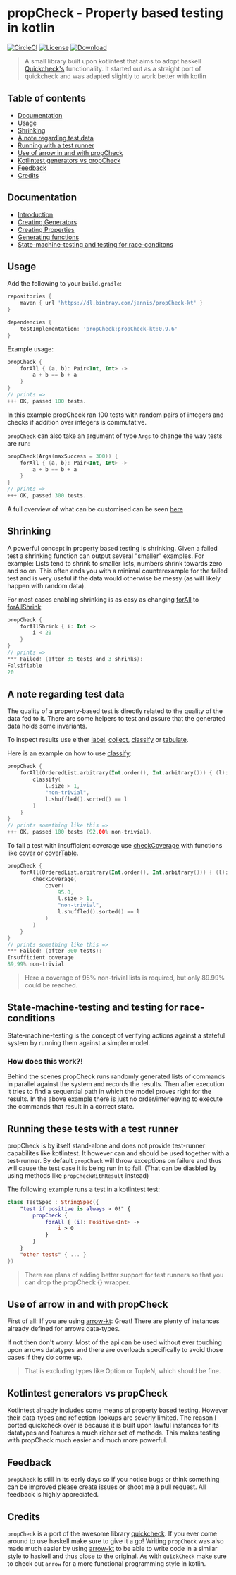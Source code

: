 # propCheck - Property based testing in kotlin

[![CircleCI](https://circleci.com/gh/1Jajen1/propCheck/tree/master.svg?style=svg)](https://circleci.com/gh/1Jajen1/propCheck/tree/master)
[![License](https://img.shields.io/badge/License-BSD%203--Clause-blue.svg)](https://opensource.org/licenses/BSD-3-Clause)
[![Download](https://api.bintray.com/packages/jannis/propCheck-kt/propCheck-kt/images/download.svg) ](https://bintray.com/jannis/propCheck-kt/propCheck-kt/_latestVersion)

> A small library built upon kotlintest that aims to adopt haskell [Quickcheck's](https://github.com/nick8325/quickcheck) functionality.
It started out as a straight port of quickcheck and was adapted slightly to work better with kotlin

## Table of contents

* [Documentation](https://github.com/1Jajen1/propCheck#documentation)
* [Usage](https://github.com/1Jajen1/propCheck#usage)
* [Shrinking](https://github.com/1Jajen1/propCheck#shrinking)
* [A note regarding test data](https://github.com/1Jajen1/propCheck#a-note-regarding-test-data)
* [Running with a test runner](https://github.com/1Jajen1/propCheck#running-these-tests-with-a-test-runner)
* [Use of arrow in and with propCheck](https://github.com/1Jajen1/propCheck#use-of-arrow-in-and-with-propcheck)
* [Kotlintest generators vs propCheck](https://github.com/1Jajen1/propCheck#kotlintest-generators-vs-propcheck)
* [Feedback](https://github.com/1Jajen1/propCheck#feedback)
* [Credits](https://github.com/1Jajen1/propCheck#credits)

## Documentation
* [Introduction](https://github.com/1Jajen1/propCheck/blob/master/docs/Introduction.md)
* [Creating Generators](https://github.com/1Jajen1/propCheck/blob/master/docs/CreatingGenerators.md)
* [Creating Properties](https://github.com/1Jajen1/propCheck/blob/master/docs/CreatingProperties.md)
* [Generating functions](https://github.com/1Jajen1/propCheck/blob/master/docs/GeneratingFunctions.md)
* [State-machine-testing and testing for race-conditons](https://github.com/1Jajen1/propCheck/blob/master/docs/StatemachineTesting.md)
   
## Usage

Add the following to your `build.gradle`:
```groovy
repositories {
    maven { url 'https://dl.bintray.com/jannis/propCheck-kt' }
}

dependencies {
    testImplementation: 'propCheck:propCheck-kt:0.9.6'
}
```

Example usage:
```kotlin
propCheck {
    forAll { (a, b): Pair<Int, Int> ->
        a + b == b + a
    }
}
// prints =>
+++ OK, passed 100 tests.
```

In this example propCheck ran 100 tests with random pairs of integers and checks if addition over integers is commutative.

`propCheck` can also take an argument of type `Args` to change the way tests are run:
```kotlin
propCheck(Args(maxSuccess = 300)) {
    forAll { (a, b): Pair<Int, Int> ->
        a + b == b + a
    }
}
// prints =>
+++ OK, passed 300 tests.
```

A full overview of what can be customised can be seen [here](https://github.com/1Jajen1/propCheck/blob/master/README.md#args)

## Shrinking

A powerful concept in property based testing is shrinking. Given a failed test a shrinking function can output several "smaller" examples.
For example: Lists tend to shrink to smaller lists, numbers shrink towards zero and so on.
This often ends you with a minimal counterexample for the failed test and is very useful if the data would otherwise be messy (as will likely happen with random data).

For most cases enabling shrinking is as easy as changing [forAll](https://github.com/1Jajen1/propCheck#forall) to [forAllShrink](https://github.com/1Jajen1/propCheck#forallshrink):
```kotlin
propCheck { 
    forAllShrink { i: Int ->
        i < 20
    }
}
// prints =>
*** Failed! (after 35 tests and 3 shrinks):
Falsifiable
20
```

## A note regarding test data
The quality of a property-based test is directly related to the quality of the data fed to it. There are some helpers to test and assure that the generated data holds some invariants.

To inspect results use either [label](https://github.com/1Jajen1/propCheck#label), [collect](https://github.com/1Jajen1/propCheck#collect), [classify](https://github.com/1Jajen1/propCheck#classify) or [tabulate](https://github.com/1Jajen1/propCheck#tabulate).

Here is an example on how to use [classify](https://github.com/1Jajen1/propCheck#classify):
```kotlin
propCheck {
    forAll(OrderedList.arbitrary(Int.order(), Int.arbitrary())) { (l): OrderedList<Int> ->
        classify(
            l.size > 1,
            "non-trivial",
            l.shuffled().sorted() == l
        )
    }
}
// prints something like this =>
+++ OK, passed 100 tests (92,00% non-trivial).
```

To fail a test with insufficient coverage use [checkCoverage](https://github.com/1Jajen1/propCheck#checkcoverage) with functions like [cover](https://github.com/1Jajen1/propCheck#cover) or [coverTable](https://github.com/1Jajen1/propCheck#covertable).
```kotlin
propCheck {
    forAll(OrderedList.arbitrary(Int.order(), Int.arbitrary())) { (l): OrderedList<Int> ->
        checkCoverage(
            cover(
                95.0,
                l.size > 1,
                "non-trivial",
                l.shuffled().sorted() == l
            )
        )
    }
}
// prints something like this =>
*** Failed! (after 800 tests):
Insufficient coverage
89,99% non-trivial
```
> Here a coverage of 95% non-trivial lists is required, but only 89.99% could be reached.

## State-machine-testing and testing for race-conditions

State-machine-testing is the concept of verifying actions against a stateful system by running them against a simpler model.

### How does this work?!

Behind the scenes propCheck runs randomly generated lists of commands in parallel against the system and records the results. Then after execution it tries to find a sequential path in which the model proves right for the results. In the above example there is just no order/interleaving to execute the commands that result in a correct state.

## Running these tests with a test runner

propCheck is by itself stand-alone and does not provide test-runner capabilites like kotlintest. It however can and should be used together with a test-runner. By default `propCheck` will throw exceptions on failure and thus will cause the test case it is being run in to fail. (That can be diasbled by using methods like `propCheckWithResult` instead)

The following example runs a test in a kotlintest test:
```kotlin
class TestSpec : StringSpec({
    "test if positive is always > 0!" {
        propCheck {
            forAll { (i): Positive<Int> ->
                i > 0
            }
        }
    }
    "other tests" { ... }
})
```

> There are plans of adding better support for test runners so that you can drop the propCheck {} wrapper.

## Use of arrow in and with propCheck

First of all: If you are using [arrow-kt](https://arrow-kt.io/): Great! There are plenty of instances already defined for arrows data-types.

If not then don't worry. Most of the api can be used without ever touching upon arrows datatypes and there are overloads specifically to avoid those cases if they do come up.
> That is excluding types like Option or TupleN, which should be fine.

## Kotlintest generators vs propCheck
Kotlintest already includes some means of property based testing. However their data-types and reflection-lookups are severly limited. The reason I ported quickcheck over is because it is built upon lawful instances for its datatypes and features a much richer set of methods. This makes testing with propCheck much easier and much more powerful.

## Feedback
`propCheck` is still in its early days so if you notice bugs or think something can be improved please create issues or shoot me a pull request. All feedback is highly appreciated.

## Credits
`propCheck` is a port of the awesome library [quickcheck](https://github.com/nick8325/quickcheck). If you ever come around to use haskell make sure to give it a go!
Writing `propCheck` was also made much easier by using [arrow-kt](https://arrow-kt.io/) to be able to write code in a similar style to haskell and thus close to the original.
As with `quickCheck` make sure to check out `arrow` for a more functional programming style in kotlin.
